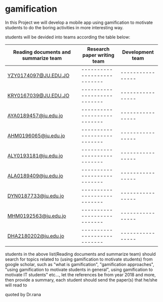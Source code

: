 # gamification
In this Project we will develop a mobile app using gamification to motivate students to do the boring activities in more interesting way.

students will be devided into teams according the table below:

| Reading documents and summarize team | Research paper writing team | Development team |
| ------------------------------------ | --------------------------- | ---------------- |
| YZY0174097@JU.EDU.JO                 | --------------------------- | ---------------- |
| KRY0167039@JU.EDU.JO                 | --------------------------- | ---------------- |
| AYA0189457@ju.edu.jo                 | --------------------------- | ---------------- |
| AHM0196065@ju.edu.jo                 | --------------------------- | ---------------- |
| ALY0193181@ju.edu.jo                 | --------------------------- | ---------------- |
| ALA0189409@ju.edu.jo                 | --------------------------- | ---------------- |
| DYN0187733@ju.edu.jo                 | --------------------------- | ---------------- |
| MHM0192563@ju.edu.jo                 | --------------------------- | ---------------- |
| DHA2180202@ju.edu.jo                 | --------------------------- | ---------------- |

students in the above list(Reading documents and summarize team) should search for topics related to (using gamification to motivate students) from google scholar, such as "what is gamification", "gamification approaches", "using gamification to motivate students in general", using gamification to motivate IT students" etc..., let the references be from year 2018 and more, then provide a summary, each student should send the paper(s) that he/she will read to

quoted by Dr.rana
